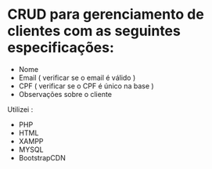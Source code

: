 # CRUD para gerenciamento de clientes com as seguintes especificações:

- Nome
- Email ( verificar se o email é válido )
- CPF ( verificar se o CPF é único na base )
- Observações sobre o cliente

Utilizei :

- PHP
- HTML
- XAMPP
- MYSQL
- BootstrapCDN
